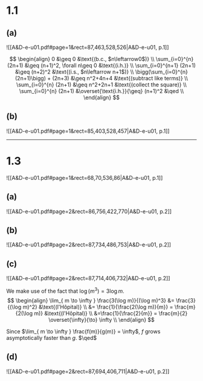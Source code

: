
# 1.1

## (a)
![[A&D-e-u01.pdf#page=1&rect=87,463,528,526|A&D-e-u01, p.1]]


$$
\begin{align}
0 &\geq 0 &\text{(b.c., $n\leftarrow0$)} \\
\sum_{i=0}^{n} (2n+1) &\geq (n+1)^2, \forall n\geq 0 &\text{(i.h.)} \\
\sum_{i=0}^{n+1} (2n+1) &\geq (n+2)^2 &\text{(i.s., $n\leftarrow n+1$)} \\
\bigg(\sum_{i=0}^{n} (2n+1)\bigg) + (2n+3) &\geq n^2+4n+4 &\text{(subtract like terms)} \\
\sum_{i=0}^{n} (2n+1) &\geq n^2+2n+1 &\text{(collect the square)} \\
\sum_{i=0}^{n} (2n+1) &\overset{\text{i.h.}}{\geq} (n+1)^2 &\qed \\
\end{align}
$$



## (b)
![[A&D-e-u01.pdf#page=1&rect=85,403,528,457|A&D-e-u01, p.1]]


___

# 1.3
![[A&D-e-u01.pdf#page=1&rect=68,70,536,86|A&D-e-u01, p.1]]

## (a)
![[A&D-e-u01.pdf#page=2&rect=86,756,422,770|A&D-e-u01, p.2]]



## (b)
![[A&D-e-u01.pdf#page=2&rect=87,734,486,753|A&D-e-u01, p.2]]


## (c)
![[A&D-e-u01.pdf#page=2&rect=87,714,406,732|A&D-e-u01, p.2]]

We make use of the fact that $\log(m^3) =3\log m$.
$$
\begin{align}
\lim_{ m \to \infty } \frac{3(\log m)}{(\log m)^3} &= \frac{3}{(\log m)^2} &\text{(l'Hôpital)} \\
&= \frac{1}{\frac{2(\log m)}{m}} = \frac{m}{2(\log m)} &\text{(l'Hôpital)} \\
&=\frac{1}{\frac{2}{m}} = \frac{m}{2} \overset{\infty}{\to} \infty \\
\end{align}
$$

Since $\lim_{ m \to \infty } \frac{f(m)}{g(m)} = \infty$, $f$ grows asymptotically faster than $g$.
$\qed$

## (d)
![[A&D-e-u01.pdf#page=2&rect=87,694,406,711|A&D-e-u01, p.2]]

